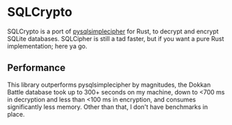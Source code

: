 # SQLCrypto
SQLCrypto is a port of [pysqlsimplecipher](https://github.com/bssthu/pysqlsimplecipher) for Rust, to decrypt and encrypt SQLite databases. SQLCipher is still a tad faster, but if you want a pure Rust implementation; here ya go.

## Performance
This library outperforms pysqlsimplecipher by magnitudes, the Dokkan Battle database took up to 300+ seconds on my machine, down to <700 ms in decryption and less than <100 ms in encryption, and consumes significantly less memory.
Other than that, I don't have benchmarks in place.